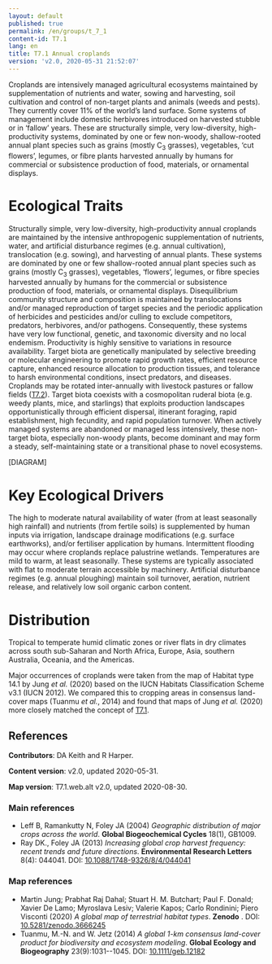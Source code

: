 ```yaml
---
layout: default
published: true
permalink: /en/groups/t_7_1
content-id: T7.1
lang: en
title: T7.1 Annual croplands
version: 'v2.0, 2020-05-31 21:52:07'
---
```


Croplands are intensively managed agricultural ecosystems maintained by supplementation of nutrients and water, sowing and harvesting, soil cultivation and control of non-target plants and animals (weeds and pests). They currently cover 11% of the world’s land surface. Some systems of management include domestic herbivores introduced on harvested stubble or in ‘fallow’ years. These are structurally simple, very low-diversity, high-productivity systems, dominated by one or few non-woody, shallow-rooted annual plant species such as grains (mostly C<sub>3</sub> grasses), vegetables, ‘cut flowers’, legumes, or fibre plants harvested annually by humans for commercial or subsistence production of food, materials, or ornamental displays.

# Ecological Traits
 
Structurally simple, very low-diversity, high-productivity annual croplands are maintained by the intensive anthropogenic supplementation of nutrients, water, and artificial disturbance regimes (e.g. annual cultivation), translocation (e.g. sowing), and harvesting of annual plants. These systems are dominated by one or few shallow-rooted annual plant species such as grains (mostly C<sub>3</sub> grasses), vegetables, ‘flowers’, legumes, or fibre species harvested annually by humans for the commercial or subsistence production of food, materials, or ornamental displays. Disequilibrium community structure and composition is maintained by translocations and/or managed reproduction of target species and the periodic application of herbicides and pesticides and/or culling to exclude competitors, predators, herbivores, and/or pathogens. Consequently, these systems have very low functional, genetic, and taxonomic diversity and no local endemism. Productivity is highly sensitive to variations in resource availability. Target biota are genetically manipulated by selective breeding or molecular engineering to promote rapid growth rates, efficient resource capture, enhanced resource allocation to production tissues, and tolerance to harsh environmental conditions, insect predators, and diseases. Croplands may be rotated inter-annually with livestock pastures or fallow fields ([T7.2](/explore/groups/T7.2)). Target biota coexists with a cosmopolitan ruderal biota (e.g. weedy plants, mice, and starlings) that exploits production landscapes opportunistically through efficient dispersal, itinerant foraging, rapid establishment, high fecundity, and rapid population turnover. When actively managed systems are abandoned or managed less intensively, these non-target biota, especially non-woody plants, become dominant and may form a steady, self-maintaining state or a transitional phase to novel ecosystems.

[DIAGRAM]

# Key Ecological Drivers
 
The high to moderate natural availability of water (from at least seasonally high rainfall) and nutrients (from fertile soils) is supplemented by human inputs via irrigation, landscape drainage modifications (e.g. surface earthworks), and/or fertiliser application by humans. Intermittent flooding may occur where croplands replace palustrine wetlands. Temperatures are mild to warm, at least seasonally. These systems are typically associated with flat to moderate terrain accessible by machinery. Artificial disturbance regimes (e.g. annual ploughing) maintain soil turnover, aeration, nutrient release, and relatively low soil organic carbon content.
 
# Distribution
 
Tropical to temperate humid climatic zones or river flats in dry climates across south sub-Saharan and North Africa, Europe, Asia, southern Australia, Oceania, and the Americas.

Major occurrences of croplands were taken from the map of Habitat type 14.1 by Jung _et al._ (2020) based on the IUCN Habitats Classification Scheme v3.1 (IUCN 2012). We compared this to cropping areas in consensus land-cover maps (Tuanmu _et al._, 2014) and found that maps of Jung _et al._ (2020) more closely matched the concept of [T7.1](/explore/groups/T7.1).

## References

**Contributors**: DA Keith and R Harper.

**Content version**: v2.0, updated 2020-05-31.

**Map version**: T7.1.web.alt v2.0, updated 2020-08-30.

### Main references
* Leff B, Ramankutty N, Foley JA  (2004) *Geographic distribution of major crops across the world*. **Global Biogeochemical Cycles** 18(1), GB1009.
* Ray DK., Foley JA  (2013) *Increasing global crop harvest frequency: recent trends and future directions*. **Environmental Research Letters** 8(4): 044041. DOI: [10.1088/1748-9326/8/4/044041](http://doi.org/10.1088/1748-9326/8/4/044041)

### Map references
* Martin Jung; Prabhat Raj Dahal; Stuart H. M. Butchart; Paul F. Donald;  Xavier De Lamo;  Myroslava Lesiv;  Valerie Kapos; Carlo Rondinini;  Piero Visconti (2020) *A global map of terrestrial habitat types*. **Zenodo** . DOI: [10.5281/zenodo.3666245](http://doi.org/10.5281/zenodo.3666245)
* Tuanmu, M.-N. and W. Jetz (2014) *A global 1-km consensus land-cover product for biodiversity and ecosystem modeling*. **Global Ecology and Biogeography** 23(9):1031--1045. DOI: [10.1111/geb.12182](http://doi.org/10.1111/geb.12182)
